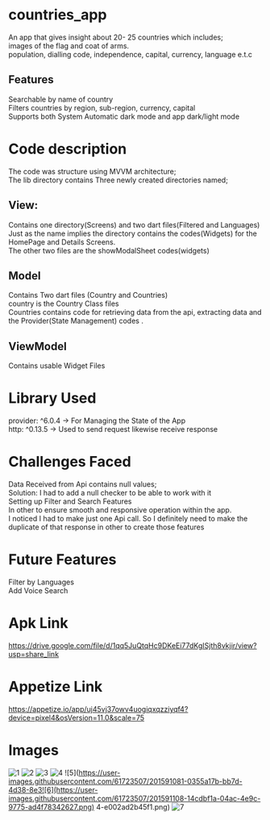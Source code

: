 # countries_app
An app that gives insight about 20- 25 countries which includes;  
images of the flag and coat of arms.  
population, dialling code, independence, capital, currency, language e.t.c  
## Features
 Searchable by  name of country  
 Filters countries by region, sub-region, currency, capital  
 Supports both System Automatic dark mode and app dark/light mode  



# Code description
The code was structure using MVVM architecture;    
The lib directory contains Three newly created directories named;  
 ##  View:
Contains one directory(Screens) and two dart files(Filtered and Languages)  
Just as the name implies the directory contains the codes(Widgets) for the HomePage and Details Screens.  
The other two files are the showModalSheet codes(widgets)  

## Model
Contains Two dart files (Country and Countries)  
country is the Country Class files  
Countries contains code for retrieving data from the api, extracting data and the Provider(State Management) codes .  
 
## ViewModel
Contains usable Widget Files  


# Library Used
provider: ^6.0.4 -> For Managing the State of the App    
http: ^0.13.5 -> Used to send request likewise receive response  

# Challenges Faced

 Data Received from Api contains null values;    
Solution: I had to add a null checker to be able to work with it  
Setting up Filter and Search Features  
In other to ensure smooth and responsive operation within the app.   
 I noticed I had to make just one Api call. So I definitely need to make the duplicate of that response in other to create those features   

# Future Features
  Filter by Languages  
  Add Voice Search  

# Apk Link 
https://drive.google.com/file/d/1qq5JuQtqHc9DKeEi77dKgISjth8vkjir/view?usp=share_link  

# Appetize Link
https://appetize.io/app/uj45vj37owv4uogiqxqzziyqf4?device=pixel4&osVersion=11.0&scale=75  

# Images
![1](https://user-images.githubusercontent.com/61723507/201590998-807fe485-ef58-477c-8a83-bd90a05b5d41.png)
![2](https://user-images.githubusercontent.com/61723507/201591030-dc8bb78d-c715-4b24-a2f6-cb0508c1750c.png)
![3](https://user-images.githubusercontent.com/61723507/201591046-6473ec3d-9a22-41ac-b3ea-2d9fb71c8a93.png)
![4](https://user-images.githubusercontent.com/61723507/201591063-ade46b8f-8859-4355-9167-f8f482426465.png)
![5](https://user-images.githubusercontent.com/61723507/201591081-0355a17b-bb7d-4d38-8e3![6](https://user-images.githubusercontent.com/61723507/201591108-14cdbf1a-04ac-4e9c-9775-ad4f78342627.png)
4-e002ad2b45f1.png)
![7](https://user-images.githubusercontent.com/61723507/201591132-c58198b7-85e0-460c-af4a-fc47fb9086fb.png)


